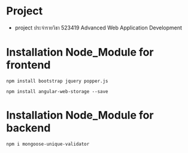 # Project

 * project ประจำรายวิชา 523419 Advanced Web Application Development

# Installation Node_Module for frontend

```
npm install bootstrap jquery popper.js

npm install angular-web-storage --save
```

# Installation Node_Module for backend

```
npm i mongoose-unique-validator
```
